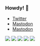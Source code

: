 ### Howdy! 🤠

* <a rel="me" href="https://twitter.com/majorhayden">Twitter</a>
* <a rel="me" href="https://mastodon.social/@majorhayden">Mastodon</a>
* <a rel="me" href="https://fosstodon.org/@major">Mastodon</a>

![](https://github-profile-summary-cards.vercel.app/api/cards/profile-details?username=major&theme=nord_dark)
![](https://github-profile-summary-cards.vercel.app/api/cards/repos-per-language?username=major&theme=nord_dark)
![](https://github-profile-summary-cards.vercel.app/api/cards/most-commit-language?username=major&theme=nord_dark)
![](https://github-profile-summary-cards.vercel.app/api/cards/stats?username=major&theme=nord_dark)
![](https://github-profile-summary-cards.vercel.app/api/cards/productive-time?username=major&theme=nord_dark)
